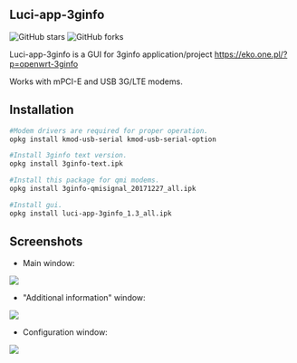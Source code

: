 ## Luci-app-3ginfo

![GitHub stars](https://img.shields.io/github/stars/IceG2020/luci-app-3ginfo?style=flat-square)
![GitHub forks](https://img.shields.io/github/forks/IceG2020/luci-app-3ginfo?style=flat-square)

Luci-app-3ginfo is a GUI for 3ginfo application/project https://eko.one.pl/?p=openwrt-3ginfo

Works with mPCI-E and USB 3G/LTE modems.

## Installation
``` bash
#Modem drivers are required for proper operation.
opkg install kmod-usb-serial kmod-usb-serial-option

#Install 3ginfo text version.
opkg install 3ginfo-text.ipk

#Install this package for qmi modems.
opkg install 3ginfo-qmisignal_20171227_all.ipk

#Install gui.
opkg install luci-app-3ginfo_1.3_all.ipk
```

## Screenshots

- Main window:

![](https://raw.githubusercontent.com/IceG2020/luci-app-3ginfo/master/screen1.PNG)

- "Additional information" window:

![](https://raw.githubusercontent.com/IceG2020/luci-app-3ginfo/master/screen2.PNG)

- Configuration window:

![](https://raw.githubusercontent.com/IceG2020/luci-app-3ginfo/master/screen3b.PNG)
